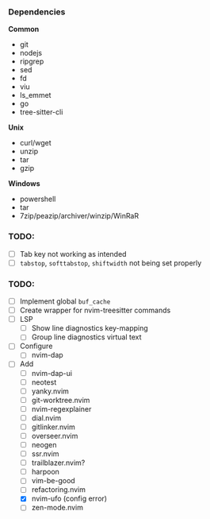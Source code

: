 ### Dependencies
**Common**
- git
- nodejs
- ripgrep
- sed
- fd
- viu
- ls_emmet
- go
- tree-sitter-cli

**Unix**
- curl/wget
- unzip
- tar
- gzip

**Windows**
- powershell
- tar
- 7zip/peazip/archiver/winzip/WinRaR

### TODO:
- [ ] Tab key not working as intended
- [ ] `tabstop`, `softtabstop`, `shiftwidth` not being set properly

### TODO:
- [ ] Implement global `buf_cache`
- [ ] Create wrapper for nvim-treesitter commands
- [ ] LSP
   - [ ] Show line diagnostics key-mapping
   - [ ] Group line diagnostics virtual text
- [ ] Configure 
    - [ ] nvim-dap
- [ ] Add
    - [ ] nvim-dap-ui
    - [ ] neotest
    - [ ] yanky.nvim
    - [ ] git-worktree.nvim
    - [ ] nvim-regexplainer
    - [ ] dial.nvim
    - [ ] gitlinker.nvim
    - [ ] overseer.nvim
    - [ ] neogen
    - [ ] ssr.nvim
    - [ ] trailblazer.nvim?
    - [ ] harpoon
    - [ ] vim-be-good
    - [ ] refactoring.nvim
    - [x] nvim-ufo (config error)
    - [ ] zen-mode.nvim
